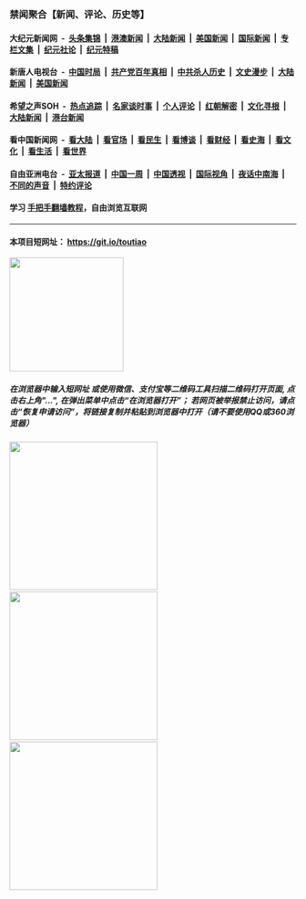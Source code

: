 ### 禁闻聚合【新闻、评论、历史等】

#### 大纪元新闻网 &nbsp;-&nbsp; [头条集锦](indexes/E头条集锦.md?t=02081602) &nbsp;|&nbsp; [港澳新闻](indexes/E港澳新闻.md?t=02081602)  &nbsp;|&nbsp; [大陆新闻](indexes/E大陆新闻.md?t=02081602) &nbsp;|&nbsp; [美国新闻](indexes/E美国新闻.md?t=02081602) &nbsp;|&nbsp; [国际新闻](indexes/E国际新闻.md?t=02081602) &nbsp;|&nbsp; [专栏文集](indexes/E专栏文集.md?t=02081602) &nbsp;|&nbsp; [纪元社论](indexes/E纪元社论.md?t=02081602) &nbsp;|&nbsp; [纪元特稿](indexes/E纪元特稿.md?t=02081602) 

#### 新唐人电视台 &nbsp;-&nbsp; [中国时局](indexes/N中国时局.md?t=02081602) &nbsp;|&nbsp; [共产党百年真相](indexes/N共产党百年真相.md?t=02081602) &nbsp;|&nbsp; [中共杀人历史](indexes/N中共杀人历史.md?t=02081602) &nbsp;|&nbsp; [文史漫步](indexes/N文史漫步.md?t=02081602) &nbsp;|&nbsp; [大陆新闻](indexes/N大陆新闻.md?t=02081602) &nbsp;|&nbsp; [美国新闻](indexes/N美国新闻.md?t=02081602)

#### 希望之声SOH &nbsp;-&nbsp; [热点追踪](indexes/H热点追踪.md?t=02081602) &nbsp;|&nbsp; [名家谈时事](indexes/H名家谈时事.md?t=02081602) &nbsp;|&nbsp; [个人评论](indexes/H个人评论.md?t=02081602)  &nbsp;|&nbsp; [红朝解密](indexes/H红朝解密.md?t=02081602) &nbsp;|&nbsp; [文化寻根](indexes/H文化寻根.md?t=02081602) &nbsp;|&nbsp; [大陆新闻](indexes/H大陆新闻.md?t=02081602) &nbsp;|&nbsp; [港台新闻](indexes/H港台新闻.md?t=02081602)

#### 看中国新闻网 &nbsp;-&nbsp; [看大陆](indexes/S看大陆.md?t=02081602) &nbsp;|&nbsp; [看官场](indexes/S看官场.md?t=02081602) &nbsp;|&nbsp; [看民生](indexes/S看民生.md?t=02081602)  &nbsp;|&nbsp; [看博谈](indexes/S看博谈.md?t=02081602) &nbsp;|&nbsp; [看财经](indexes/S看财经.md?t=02081602) &nbsp;|&nbsp; [看史海](indexes/S看史海.md?t=02081602) &nbsp;|&nbsp; [看文化](indexes/S看文化.md?t=02081602) &nbsp;|&nbsp; [看生活](indexes/S看生活.md?t=02081602) &nbsp;|&nbsp; [看世界](indexes/S看世界.md?t=02081602)

#### 自由亚洲电台 &nbsp;-&nbsp; [亚太报道](indexes/R亚太报道.md?t=02081602) &nbsp;|&nbsp; [中国一周](indexes/R中国一周.md?t=02081602) &nbsp;|&nbsp; [中国透视](indexes/R中国透视.md?t=02081602)  &nbsp;|&nbsp; [国际视角](indexes/R国际视角.md?t=02081602) &nbsp;|&nbsp; [夜话中南海](indexes/R夜话中南海.md?t=02081602) &nbsp;|&nbsp; [不同的声音](indexes/R不同的声音.md?t=02081602) &nbsp;|&nbsp; [特约评论](indexes/R特约评论.md?t=02081602)

#### 学习 [手把手翻墙教程](https://github.com/gfw-breaker/guides/wiki)，自由浏览互联网

----

#### 本项目短网址： https://git.io/toutiao
<img src="https://raw.githubusercontent.com/gfw-breaker/banned-news/master/scripts/img/qr.png" width="200px"/>  

##### 在浏览器中输入短网址 或使用微信、支付宝等二维码工具扫描二维码打开页面, 点击右上角"...", 在弹出菜单中点击“在浏览器打开”； 若网页被举报禁止访问，请点击“恢复申请访问”，将链接复制并粘贴到浏览器中打开（请不要使用QQ或360浏览器）

<img src="https://raw.githubusercontent.com/gfw-breaker/banned-news/master/scripts/img/1.png" width="260px"/> &nbsp; <img src="https://raw.githubusercontent.com/gfw-breaker/banned-news/master/scripts/img/2.png" width="260px"/> &nbsp; <img src="https://raw.githubusercontent.com/gfw-breaker/banned-news/master/scripts/img/3.png" width="260px"/>
